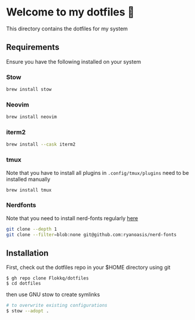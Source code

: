 # Welcome to my dotfiles 👋

This directory contains the dotfiles for my system

## Requirements

Ensure you have the following installed on your system

### Stow

```bash
brew install stow
```

### Neovim

```bash
brew install neovim
```

### iterm2

```bash
brew install --cask iterm2
```

### tmux

Note that you have to install all plugins in `.config/tmux/plugins` need to be installed manually

```bash
brew install tmux
```

### Nerdfonts

Note that you need to install nerd-fonts regularly [here](https://github.com/ryanoasis/nerd-fonts.git)

```bash
git clone --depth 1
git clone --filter=blob:none git@github.com:ryanoasis/nerd-fonts
```

## Installation

First, check out the dotfiles repo in your $HOME directory using git

```
$ gh repo clone Flokkq/dotfiles
$ cd dotfiles
```

then use GNU stow to create symlinks

```bash
# to overwrite existing configurations
$ stow --adopt .
```
